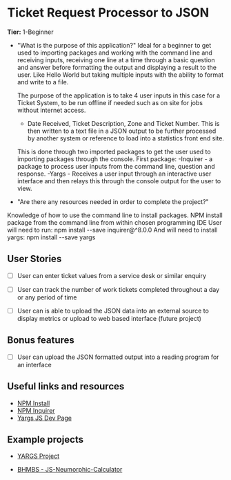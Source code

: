 # Ticket Request Processor to JSON

**Tier:** 1-Beginner


-   "What is the purpose of this application?"
    Ideal for a beginner to get used to importing packages and working with the command line and receiving inputs, receiving one line at a time through a basic question and answer before formatting the output and displaying a result to the user. Like Hello World but taking multiple inputs with the ability to format and write to a file.

    The purpose of the application is to take 4 user inputs in this case for a Ticket System, to be run offline if needed such as on site for jobs without internet access.
    - Date Received, Ticket Description, Zone and Ticket Number.
    This is then written to a text file in a JSON output to be further processed by another system or reference to load into a statistics front end site.

    This is done through two imported packages to get the user used to importing packages through the console.
    First package:
    -Inquirer - a package to process user inputs from the command line, question and response.
    -Yargs - Receives a user input through an interactive user interface and then relays this through the console output for the user to view.


-   "Are there any resources needed in order to complete the project?"

Knowledge of how to use the command line to install packages.
NPM install package from the command line from within chosen programming IDE
User will need to run: npm install --save inquirer@^8.0.0
And will need to install yargs: npm install --save yargs 


## User Stories

-   [ ] User can enter ticket values from a service desk or similar enquiry
-   [ ] User can track the number of work tickets completed throughout a day or any period of time
-   [ ] User can is able to upload the JSON data into an external source to display metrics or upload to web based interface (future project)


## Bonus features

-   [ ] User can upload the JSON formatted output into a reading program for an interface


## Useful links and resources

- [NPM Install](https://docs.npmjs.com/cli/v6/commands/npm-install)
- [NPM Inquirer](https://www.npmjs.com/package/inquirer)
- [Yargs JS Dev Page](https://yargs.js.org/)


## Example projects
- [YARGS Project](https://github.com/DCodeAus/YargsProject/)


- [BHMBS - JS-Neumorphic-Calculator](https://barhouum7.github.io/JS-Neumorphic-Calc.github.io/)